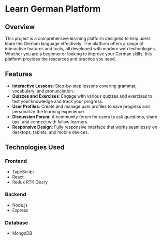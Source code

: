 # Learn German Platform

## Overview

This project is a comprehensive learning platform designed to help users learn the German language effectively. The platform offers a range of interactive features and tools, all developed with modern web technologies. Whether you are a beginner or looking to improve your German skills, this platform provides the resources and practice you need.

## Features

- **Interactive Lessons**: Step-by-step lessons covering grammar, vocabulary, and pronunciation.
- **Quizzes and Exercises**: Engage with various quizzes and exercises to test your knowledge and track your progress.
- **User Profiles**: Create and manage user profiles to save progress and personalize the learning experience.
- **Discussion Forum**: A community forum for users to ask questions, share tips, and connect with fellow learners.
- **Responsive Design**: Fully responsive interface that works seamlessly on desktops, tablets, and mobile devices.

## Technologies Used

### Frontend

- TypeScript
- React
- Redux RTK Query

### Backend

- Node.js
- Express

### Database

- MongoDB
